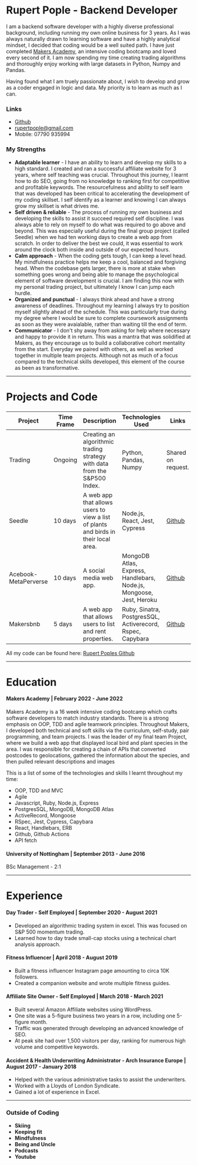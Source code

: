 #                                                         Rupert Pople - Backend Developer

I am a backend software developer with a highly diverse professional background, including running my own online business for 3 years. As I was always naturally drawn to learning software and have a highly analytical mindset, I decided that coding would be a well suited path. I have just completed [Makers Academy](https://github.com/makersacademy), an intensive coding bootcamp and loved every second of it. I am now spending my time creating trading algorithms and thoroughly enjoy working with large datasets in Python, Numpy and Pandas.

Having found what I am truely passionate about, I wish to develop and grow as a coder engaged in logic and data. My priority is to learn as much as I can.

### <a name="skills">Links</a>
- [Github][1]
- rupertpople@gmail.com 
- Mobile: 07790 935994

[1]: https://github.com/rupertpople

### <a name="skills">My Strengths</a>

- **Adaptable learner** - I have an ability to learn and develop my skills to a high standard. I created and ran a successful affiliate website for 3 years, where self teaching was crucial. Throughout this journey, I learnt how to do SEO, going from no knowledge to ranking first for competitive and profitable keywords. The resourcefulness and ability to self learn that was developed has been critical to accelerating the development of my coding skillset. I self identify as a learner and knowing I can always grow my skillset is what drives me.
- **Self driven & reliable** - The process of running my own business and developing the skills to assist it succeed required self discipline. I was always able to rely on myself to do what was required to go above and beyond. This was especially useful during the final group project (called Seedle) when we had ten working days to create a web app from scratch. In order to deliver the best we could, it was essential to work around the clock both inside and outside of our expected hours.
- **Calm approach** - When the coding gets tough, I can keep a level head. My mindfulness practice helps me keep a cool, balanced and forgiving head. When the codebase gets larger, there is more at stake when something goes wrong and being able to manage the psychological element of software development is crucial. I am finding this now with my personal trading project, but ultimately I know I can jump each hurdle.
- **Organized and punctual**  - I always think ahead and have a strong awareness of deadlines. Throughout my learning I always try to position myself slightly ahead of the schedule. This was particularly true during my degree where I would be sure to complete coursework assignments as soon as they were avaialable, rather than waiting till the end of term.
- **Communicator** - I don't shy away from asking for help where necessary and happy to provide it in return. This was a mantra that was solidified at Makers, as they encourage us to build a collaborative cohort mentality from the start. Everyday we paired with others, as well as worked together in multiple team projects. Although not as much of a focus compared to the technical skills developed, this element of the course as been as transformative.

***

# Projects and Code
### <a name="projects"></a>
Project | Time Frame| Description | Technologies Used | Links |
---| --- | --- | --- | --- |
Trading | Ongoing | Creating an algorithmic trading strategy with data from the S&P500 Index. | Python, Pandas, Numpy| Shared on request. |
Seedle | 10 days | A web app that allows users to view a list of plants and birds in their local area. | Node.js, React, Jest, Cypress | [Github](https://github.com/rupertpople/seedle)| 
Acebook- MetaPerverse| 10 days | A social media web app. | MongoDB Atlas, Express, Handlebars, Node.js, Mongoose, Jest, Heroku | [Github](https://github.com/rupertpople/acebook-metaperverse)|
Makersbnb | 5 days| A web app that allows users to list and rent properties. | Ruby, Sinatra, PostgresSQL, Activerecord, Rspec, Capybara | [Github](https://github.com/rupertpople/makersbnb)|

All my code can be found here: [Rupert Poples Github][1]

***

# Education

#### Makers Academy | February 2022 - June 2022 
Makers Academy is a 16 week intensive coding bootcamp which crafts software developers to match industry standards. There is a strong emphasis on OOP, TDD and agile teamwork principles. Throughout Makers, I developed both technical and soft skills via the curriculum, self-study, pair programming, and team projects. I was the leader of my final team Project, where we build a web app that displayed local bird and plant species in the area. I was responsible for creating a chain of APIs that converted postcodes to geolocations, gathered the information about the species, and then pulled relevant descriptions and images

This is a list of some of the technologies and skills I learnt throughout my time:

- OOP, TDD and MVC
- Agile
- Javascript, Ruby, Node.js, Express
- PostgresSQL, MongoDB, MongoDB Atlas
- ActiveRecord, Mongoose
- RSpec, Jest, Cypress, Capybara
- React, Handlebars, ERB
- Github, Github Actions
- API fetch


#### University of Nottingham | September 2013 - June 2016
BSc Management - 2:1

***

# Experience

#### Day Trader - Self Employed | September 2020 - August 2021
- Developed an algorithmic trading system in excel. This was focused on S&P 500 momentum trading.
- Learned how to day trade small-cap stocks using a technical chart analysis approach.

#### Fitness Influencer | April 2018 - August 2019
- Built a fitness influencer Instagram page amounting to circa 10K followers.
- Created a companion website and wrote multiple fitness guides.

#### Affiliate Site Owner - Self Employed | March 2018 - March 2021
- Built several Amazon Affiliate websites using WordPress.
- One site was a 5-figure business two years in a row, including one 5-figure month.
- Traffic was generated through developing an advanced knowledge of SEO.
- At peak site had over 1,500 visitors per day, ranking for numerous high volume and competitive keywords.

#### Accident & Health Underwriting Administrator - Arch Insurance Europe | August 2017 - January 2018
- Helped with the various administrative tasks to assist the underwriters.
- Worked with a Lloyds of London Syndicate.
- Gained a lot of experience in Excel.

***

### <a name="interests">Outside of Coding</a>

- **Skiing**
- **Keeping fit**
- **Mindfulness**
- **Being and Uncle**
- **Podcasts**
- **Youtube**
